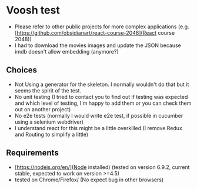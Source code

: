 # Voosh test
- Please refer to other public projects for more complex applications (e.g. [https://github.com/obsidianart/react-course-2048](React course 2048))
- I had to download the movies images and update the JSON because imdb doesn't allow embedding (anymore?)

## Choices
- Not Using a generator for the skeleton. I normally wouldn't do that but it seems the spirit of the test.
- No unit testing (I tried to contact you to find out if testing was expected and which level of testing, I'm happy to add them or you can check them out on another project)
- No e2e tests (normally I would write e2e test, if possible in cucumber using a selenium webdriver)
- I understand react for this might be a little overkilled (I remove Redux and Routing to simplify a little)

## Requirements
- [https://nodejs.org/en/](Node installed) (tested on version 6.9.2, current stable, expected to work on version >=4.5)
- tested on Chrome/Firefox/ (No expect bug in other browsers)